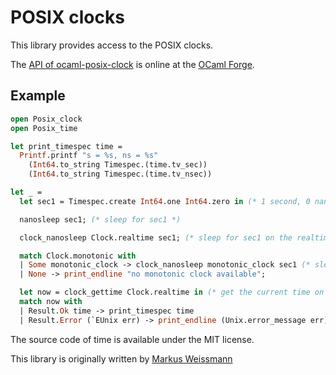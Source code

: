 # POSIX clocks

This library provides access to the POSIX clocks.

The [API of ocaml-posix-clock](http://time.forge.ocamlcore.org/doc/) is online at the [OCaml Forge](https://forge.ocamlcore.org/).

## Example

```ocaml
open Posix_clock
open Posix_time

let print_timespec time =
  Printf.printf "s = %s, ns = %s"
    (Int64.to_string Timespec.(time.tv_sec))
    (Int64.to_string Timespec.(time.tv_nsec))

let _ =
  let sec1 = Timespec.create Int64.one Int64.zero in (* 1 second, 0 nanoseconds *)

  nanosleep sec1; (* sleep for sec1 *)

  clock_nanosleep Clock.realtime sec1; (* sleep for sec1 on the realtime clock *)

  match Clock.monotonic with
  | Some monotonic_clock -> clock_nanosleep monotonic_clock sec1 (* sleep for sec1 on the monotonic clock *)
  | None -> print_endline "no monotonic clock available";

  let now = clock_gettime Clock.realtime in (* get the current time on the realtime clock *)
  match now with
  | Result.Ok time -> print_timespec time
  | Result.Error (`EUnix err) -> print_endline (Unix.error_message err)
```

The source code of time is available under the MIT license.

This library is originally written by [Markus Weissmann](http://www.mweissmann.de/)

